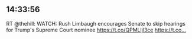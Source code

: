## 14:33:56
RT @thehill: WATCH: Rush Limbaugh encourages Senate to skip hearings for Trump's Supreme Court nominee https://t.co/QPMLljl3ce https://t.co…
